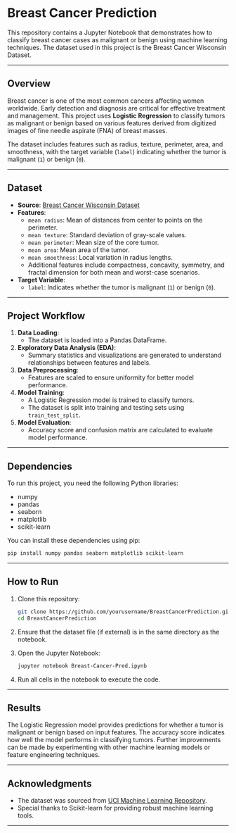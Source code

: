 # **Breast Cancer Prediction**

This repository contains a Jupyter Notebook that demonstrates how to classify breast cancer cases as malignant or benign using machine learning techniques. The dataset used in this project is the Breast Cancer Wisconsin Dataset.

---

## **Overview**

Breast cancer is one of the most common cancers affecting women worldwide. Early detection and diagnosis are critical for effective treatment and management. This project uses **Logistic Regression** to classify tumors as malignant or benign based on various features derived from digitized images of fine needle aspirate (FNA) of breast masses.

The dataset includes features such as radius, texture, perimeter, area, and smoothness, with the target variable (`label`) indicating whether the tumor is malignant (`1`) or benign (`0`).

---

## **Dataset**

- **Source**: [Breast Cancer Wisconsin Dataset](https://archive.ics.uci.edu/ml/datasets/Breast+Cancer+Wisconsin+(Diagnostic))
- **Features**:
  - `mean radius`: Mean of distances from center to points on the perimeter.
  - `mean texture`: Standard deviation of gray-scale values.
  - `mean perimeter`: Mean size of the core tumor.
  - `mean area`: Mean area of the tumor.
  - `mean smoothness`: Local variation in radius lengths.
  - Additional features include compactness, concavity, symmetry, and fractal dimension for both mean and worst-case scenarios.
- **Target Variable**:
  - `label`: Indicates whether the tumor is malignant (`1`) or benign (`0`).

---

## **Project Workflow**

1. **Data Loading**:
   - The dataset is loaded into a Pandas DataFrame.
2. **Exploratory Data Analysis (EDA)**:
   - Summary statistics and visualizations are generated to understand relationships between features and labels.
3. **Data Preprocessing**:
   - Features are scaled to ensure uniformity for better model performance.
4. **Model Training**:
   - A Logistic Regression model is trained to classify tumors.
   - The dataset is split into training and testing sets using `train_test_split`.
5. **Model Evaluation**:
   - Accuracy score and confusion matrix are calculated to evaluate model performance.

---

## **Dependencies**

To run this project, you need the following Python libraries:

- numpy
- pandas
- seaborn
- matplotlib
- scikit-learn

You can install these dependencies using pip:

```bash
pip install numpy pandas seaborn matplotlib scikit-learn
```

---

## **How to Run**

1. Clone this repository:
   ```bash
   git clone https://github.com/yourusername/BreastCancerPrediction.git
   cd BreastCancerPrediction
   ```

2. Ensure that the dataset file (if external) is in the same directory as the notebook.

3. Open the Jupyter Notebook:
   ```bash
   jupyter notebook Breast-Cancer-Pred.ipynb
   ```

4. Run all cells in the notebook to execute the code.

---

## **Results**

The Logistic Regression model provides predictions for whether a tumor is malignant or benign based on input features. The accuracy score indicates how well the model performs in classifying tumors. Further improvements can be made by experimenting with other machine learning models or feature engineering techniques.

---

## **Acknowledgments**

- The dataset was sourced from [UCI Machine Learning Repository](https://archive.ics.uci.edu/ml/datasets/Breast+Cancer+Wisconsin+(Diagnostic)).
- Special thanks to Scikit-learn for providing robust machine learning tools.

---
